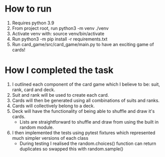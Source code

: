 # How to run
1. Requires python 3.9
2. From project root, run python3 -m venv ./venv
3. Activate venv with: source venv/bin/activate
4. Run python3 -m pip install -r requirements.txt
5. Run card_game/src/card_game/main.py to have an exciting game of cards!

# How I completed the task
1. I outlined each component of the card game which I believe to be: suit, rank, card and deck.
2. Suit and rank will be used to create each card.
3. Cards will then be generated using all combinations of suits and ranks.
4. Cards will collectively belong to a deck.
5. Deck will have the functionality of being able to shuffle and draw it's cards.
   - Lists are straightforward to shuffle and draw from using the built in random module.
6. I then implemented the tests using pytest fixtures which represented much simpler versions of each class
   - During testing I realised the random.choices() function can return duplicates so swapped this with random.sample()
